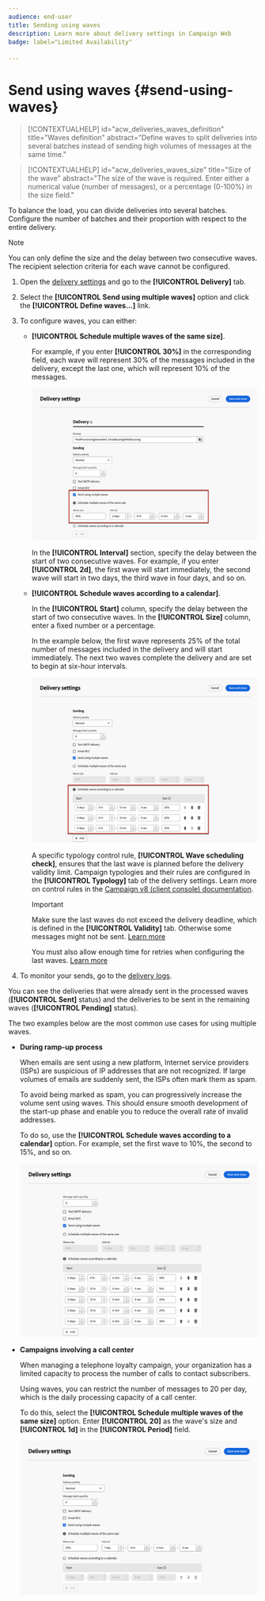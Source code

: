 ```yaml
---
audience: end-user
title: Sending using waves
description: Learn more about delivery settings in Campaign Web 
badge: label="Limited Availability"

---
```


# Send using waves {#send-using-waves}

>[!CONTEXTUALHELP]
>id="acw_deliveries_waves_definition"
>title="Waves definition"
>abstract="Define waves to split deliveries into several batches instead of sending high volumes of messages at the same time."

>[!CONTEXTUALHELP]
>id="acw_deliveries_waves_size"
>title="Size of the wave"
>abstract="The size of the wave is required. Enter either a numerical value (number of messages), or a percentage (0-100%) in the size field."

To balance the load, you can divide deliveries into several batches. Configure the number of batches and their proportion with respect to the entire delivery.

>[!NOTE]
>
>You can only define the size and the delay between two consecutive waves. The recipient selection criteria for each wave cannot be configured.

1. Open the [delivery settings](delivery-settings.md#retries) and go to the **[!UICONTROL Delivery]** tab.
1. Select the **[!UICONTROL Send using multiple waves]** option and click the **[!UICONTROL Define waves...]** link.

1. To configure waves, you can either:

    * **[!UICONTROL Schedule multiple waves of the same size]**.
    
      For example, if you enter **[!UICONTROL 30%]** in the corresponding field, each wave will represent 30% of the messages included in the delivery, except the last one, which will represent 10% of the messages.

      ![](assets/waves-same-size.png)

      In the **[!UICONTROL Interval]** section, specify the delay between the start of two consecutive waves. For example, if you enter **[!UICONTROL 2d]**, the first wave will start immediately, the second wave will start in two days, the third wave in four days, and so on.

    * **[!UICONTROL Schedule waves according to a calendar]**.

      In the **[!UICONTROL Start]** column, specify the delay between the start of two consecutive waves. In the **[!UICONTROL Size]** column, enter a fixed number or a percentage.

      In the example below, the first wave represents 25% of the total number of messages included in the delivery and will start immediately. The next two waves complete the delivery and are set to begin at six-hour intervals.

      ![](assets/waves-calendar.png)

      A specific typology control rule, **[!UICONTROL Wave scheduling check]**, ensures that the last wave is planned before the delivery validity limit. Campaign typologies and their rules are configured in the **[!UICONTROL Typology]** tab of the delivery settings. Learn more on control rules in the [Campaign v8 (client console) documentation](https://experienceleague.adobe.com/docs/campaign/automation/campaign-optimization/control-rules.html).

      >[!IMPORTANT]
      >
      >Make sure the last waves do not exceed the delivery deadline, which is defined in the **[!UICONTROL Validity]** tab. Otherwise some messages might not be sent. [Learn more](delivery-settings.md#validity)
      >
      >You must also allow enough time for retries when configuring the last waves. [Learn more](delivery-settings.md#retries)

1. To monitor your sends, go to the [delivery logs](../monitor/delivery-logs.md).

  You can see the deliveries that were already sent in the processed waves (**[!UICONTROL Sent]** status) and the deliveries to be sent in the remaining waves (**[!UICONTROL Pending]** status).

The two examples below are the most common use cases for using multiple waves.

* **During ramp-up process**

  When emails are sent using a new platform, Internet service providers (ISPs) are suspicious of IP addresses that are not recognized. If large volumes of emails are suddenly sent, the ISPs often mark them as spam.

  To avoid being marked as spam, you can progressively increase the volume sent using waves. This should ensure smooth development of the start-up phase and enable you to reduce the overall rate of invalid addresses.

  To do so, use the **[!UICONTROL Schedule waves according to a calendar]** option. For example, set the first wave to 10%, the second to 15%, and so on.

  ![](assets/waves-ramp-up.png)

* **Campaigns involving a call center**

  When managing a telephone loyalty campaign, your organization has a limited capacity to process the number of calls to contact subscribers.

  Using waves, you can restrict the number of messages to 20 per day, which is the daily processing capacity of a call center.

  To do this, select the **[!UICONTROL Schedule multiple waves of the same size]** option. Enter **[!UICONTROL 20]** as the wave's size and **[!UICONTROL 1d]** in the **[!UICONTROL Period]** field.

  ![](assets/waves-call-center.png)